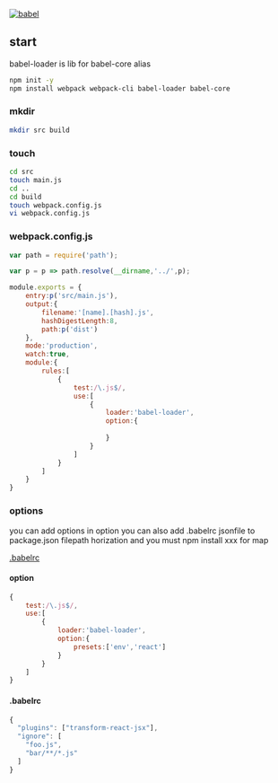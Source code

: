 [![babel](http://d33wubrfki0l68.cloudfront.net/f35d49d959deb5bfd7deb80c2668128367e2917c/eb35e/images/logo.svg "babel")](http://babeljs.io/)

## start
babel-loader is lib for babel-core alias

```bash
npm init -y
npm install webpack webpack-cli babel-loader babel-core
```
### mkdir
```bash
mkdir src build
```

### touch
```bash
cd src
touch main.js
cd ..
cd build
touch webpack.config.js
vi webpack.config.js
```
### webpack.config.js

```javascript
var path = require('path');

var p = p => path.resolve(__dirname,'../',p);

module.exports = {
	entry:p('src/main.js'),
	output:{
		filename:'[name].[hash].js',
		hashDigestLength:8,
		path:p('dist')
	},
	mode:'production',
	watch:true,
	module:{
		rules:[
			{
				test:/\.js$/,
				use:[
					{
						loader:'babel-loader',
						option:{
							
						}
					}
				]
			}
		]
	}
}
```

### options

you can add options in option
you can also add .babelrc jsonfile to package.json filepath horization
and you must npm install xxx for map

[.babelrc](https://www.babeljs.cn/docs/usage/babelrc/)
#### option
```javascript
{
	test:/\.js$/,
	use:[
		{
			loader:'babel-loader',
			option:{
				presets:['env','react']
			}
		}
	]
}
```
#### .babelrc
```javascript
{
  "plugins": ["transform-react-jsx"],
  "ignore": [
    "foo.js",
    "bar/**/*.js"
  ]
}
```


